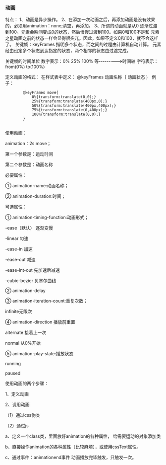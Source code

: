 ### 动画

特点：
1、动画是异步操作。
2、在添加一次动画之后，再添加动画是没有效果的，必须用animation：none;清空，再添加。
3、所谓的动画就是从0 逐渐过渡到100。元素会瞬间变成0的状态，然后慢慢过渡到100。如果0和100不是和 元素之星动画之前的状态一样会显得很突兀。因此，如果不定义0和100，就不会这样了。
关键帧：keyFrames
指明多个状态，而之间的过程由计算机自动计算。 元素经由设定多个状态到达指定的状态，两个相邻的状态由过渡完成。

关键帧的时间单位
数字表示：0% 25% 100% 等--------->时间轴
字符表示：from(0%) to(100%)

定义动画的格式：
在样式表中定义：
@keyFrames 动画名称｛
动画状态
｝
例子：

```
        @keyFrames move{
            0%{transform:translate(0,0);}
            25%{transform:translate(400px,0);}
            50%{transform:translate(400px,400px);}
            75%{transform:translate(0,400px);}
            100%{transform:translate(0,0);}
        }
        
```

使用动画：

 animation：2s move；

第一个参数是：运动时间

第二个参数是：动画名称

必要属性：



① animation-name:动画名称；

② animation-duration:时间；

可选属性：



① animation-timing-function:动画形式；

-ease（默认） 逐渐变慢

-linear 匀速

-ease-in 加速

-ease-out 减速

-ease-int-out 先加速后减速

-cubic-bezier 贝塞尔曲线

② animation-delay

③ animation-iteration-count:重复次数；

infinite无限次

④ animation-direction 播放前重置

alternate 接着上一次

normal 从0%开始

⑤ animation-play-state:播放状态

running

paused

使用动画的两个步骤：



1、定义动画

2、调用动画

（1）通过css伪类

（2）通过js

a、定义一个class类，里面放好animation的各种属性， 给需要运动的对象添加类

b、直接操作animation的各种属性（比较麻烦），或使用cssText属性。

c、通过事件：animationend事件 动画播放完毕触发，只触发一次。